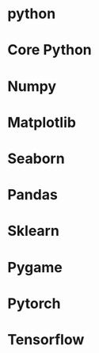 # python
# Core Python
# Numpy
# Matplotlib 
# Seaborn
# Pandas
# Sklearn
# Pygame
# Pytorch
# Tensorflow
